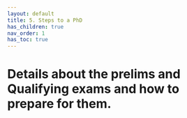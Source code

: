 ```yaml
---
layout: default
title: 5. Steps to a PhD
has_children: true
nav_order: 1
has_toc: true
---
```


# Details about the prelims and Qualifying exams and how to prepare for them. 